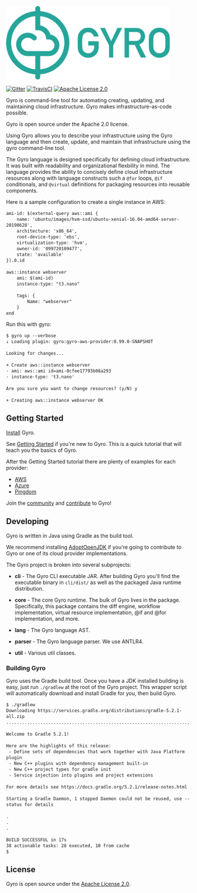 <img src="etc/gyro.png" height="200"/>

[![Gitter](https://img.shields.io/gitter/room/perfectsense/gyro)](https://gitter.im/perfectsense/gyro)
[![TravisCI](https://api.travis-ci.org/perfectsense/gyro.svg?branch=master)](https://travis-ci.org/perfectsense/gyro)
[![Apache License 2.0](https://img.shields.io/github/license/perfectsense/gyro)](https://github.com/perfectsense/gyro/blob/master/LICENSE)

Gyro is command-line tool for automating creating, updating, and maintaining cloud infrastructure. Gyro makes infrastructure-as-code possible.

Gyro is open source under the Apache 2.0 license.

Using Gyro allows you to describe your infrastructure using the Gyro language and then create, update, and maintain that infrastructure using the gyro command-line tool.

The Gyro language is designed specifically for defining cloud infrastructure. It was built with readability and organizational flexbility in mind. The language provides the ability to concisely define cloud infrastructure resources along with language constructs such a `@for` loops, `@if` conditionals, and `@virtual` definitions for packaging resources into reusable components.

Here is a sample configuration to create a single instance in AWS:

```
ami-id: $(external-query aws::ami {
    name: 'ubuntu/images/hvm-ssd/ubuntu-xenial-16.04-amd64-server-20190628',
    architecture: 'x86_64',
    root-device-type: 'ebs',
    virtualization-type: 'hvm',
    owner-id: '099720109477',
    state: 'available'
}).0.id

aws::instance webserver
    ami: $(ami-id)
    instance-type: "t3.nano"

    tags: {
        Name: "webserver"
    }
end
```

Run this with gyro:

```
$ gyro up --verbose
↓ Loading plugin: gyro:gyro-aws-provider:0.99.0-SNAPSHOT

Looking for changes...

+ Create aws::instance webserver
· ami: aws::ami id=ami-0cfee17793b08a293
· instance-type: 't3.nano'

Are you sure you want to change resources? (y/N) y

+ Creating aws::instance webserver OK
```

## Getting Started

[Install](https://gyro.dev/guides/getting-started/installing.html#installing-gyro) Gyro.

See [Getting Started](https://gyro.dev/guides/getting-started/index.html) if you're new to Gyro. This is a quick tutorial that will teach you the basics of Gyro.

After the Getting Started tutorial there are plenty of examples for each provider:

- [AWS](https://github.com/perfectsense/gyro-aws-provider/tree/master/examples)
- [Azure](https://github.com/perfectsense/gyro-azure-provider/tree/master/examples)
- [Pingdom](https://github.com/perfectsense/gyro-pingdom-provider/tree/master/examples)

Join the [community](https://gyro.dev/guides/contribute/#chat) and [contribute](https://gyro.dev/guides/contribute/#contribute) to Gyro!

## Developing

Gyro is written in Java using Gradle as the build tool. 

We recommend installing [AdoptOpenJDK](https://adoptopenjdk.net/) if you're going to contribute to Gyro or one of its cloud
provider implementations.

The Gyro project is broken into several subprojects:

- **cli** - The Gyro CLI executable JAR. After building Gyro you'll find the executable binary in ``cli/dist/`` as well as the packaged Java runtime distribution.

- **core** - The core Gyro runtime. The bulk of Gyro lives in the package. Specifically, this package contains the diff engine, workflow implementation, virtual resource implementation, @if and @for implementation, and more.

- **lang** - The Gyro language AST.

- **parser** - The Gyro language parser. We use ANTLR4.

- **util** - Various util classes. 

### Building Gyro

Gyro uses the Gradle build tool. Once you have a JDK installed building is easy, just run `./gradlew` at the root of the Gyro project. This wrapper script will automatically download and install Gradle for you, then build Gyro.

```shell
$ ./gradlew
Downloading https://services.gradle.org/distributions/gradle-5.2.1-all.zip
..............................................................................................................................

Welcome to Gradle 5.2.1!

Here are the highlights of this release:
 - Define sets of dependencies that work together with Java Platform plugin
 - New C++ plugins with dependency management built-in
 - New C++ project types for gradle init
 - Service injection into plugins and project extensions

For more details see https://docs.gradle.org/5.2.1/release-notes.html

Starting a Gradle Daemon, 1 stopped Daemon could not be reused, use --status for details

.
.
.

BUILD SUCCESSFUL in 17s
38 actionable tasks: 28 executed, 10 from cache
$
```

## License

Gyro is open source under the [Apache License 2.0](https://github.com/perfectsense/gyro/blob/master/LICENSE).
